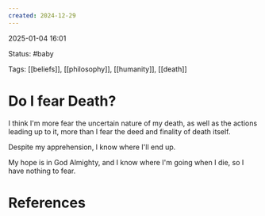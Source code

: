 ```yaml
---
created: 2024-12-29
---
```

2025-01-04 16:01

Status: #baby 

Tags: [[beliefs]], [[philosophy]], [[humanity]], [[death]]


# Do I fear Death?

I think I'm more fear the uncertain nature of my death, as well as the actions leading up to it, more than I fear the deed and finality of death itself. 

Despite my apprehension, I know where I'll end up. 

My hope is in God Almighty, and I know where I'm going when I die, so I have nothing to fear. 

# References





